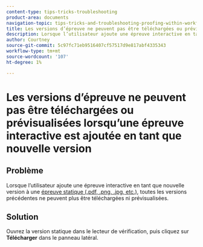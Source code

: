 ```yaml
---
content-type: tips-tricks-troubleshooting
product-area: documents
navigation-topic: tips-tricks-and-troubleshooting-proofing-within-workfront
title: Les versions d’épreuve ne peuvent pas être téléchargées ou prévisualisées lorsqu’une épreuve interactive est ajoutée en tant que nouvelle version
description: Lorsque l’utilisateur ajoute une épreuve interactive en tant que nouvelle version à une épreuve statique, toutes les versions précédentes ne peuvent plus être téléchargées ni prévisualisées.
author: Courtney
source-git-commit: 5c97fc71eb9516407cf57517d9e817abf4335343
workflow-type: tm+mt
source-wordcount: '107'
ht-degree: 1%

---
```



# Les versions d’épreuve ne peuvent pas être téléchargées ou prévisualisées lorsqu’une épreuve interactive est ajoutée en tant que nouvelle version

## Problème

Lorsque l’utilisateur ajoute une épreuve interactive en tant que nouvelle version à une [épreuve statique (.pdf, .png, .jpg, etc.)](/help/quicksilver/review-and-approve-work/proofing/proofing-overview/supported-proofing-file-types.md#static-files), toutes les versions précédentes ne peuvent plus être téléchargées ni prévisualisées.

## Solution

Ouvrez la version statique dans le lecteur de vérification, puis cliquez sur **Télécharger** dans le panneau latéral.